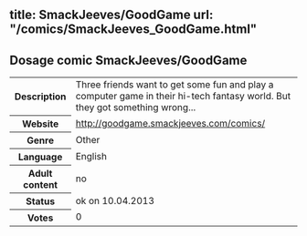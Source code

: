 title: SmackJeeves/GoodGame
url: "/comics/SmackJeeves_GoodGame.html"
---
Dosage comic SmackJeeves/GoodGame
-----------------------------------------

<table class="comicinfo">
<tr>
<th>Description</th><td>Three friends want to get some fun and play a computer game in their hi-tech fantasy world. But they got something wrong...</td>
</tr>
<tr>
<th>Website</th><td><a href="http://goodgame.smackjeeves.com/comics/">http://goodgame.smackjeeves.com/comics/</a></td>
</tr>
<tr>
<th>Genre</th><td>Other</td>
</tr>
<tr>
<th>Language</th><td>English</td>
</tr>
<tr>
<th>Adult content</th><td>no</td>
</tr>
<tr>
<th>Status</th><td>ok on 10.04.2013</td>
</tr>
<tr>
<th>Votes</th><td>0</div></td>
</tr>
</table>
